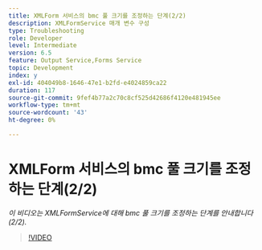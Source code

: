 ```yaml
---
title: XMLForm 서비스의 bmc 풀 크기를 조정하는 단계(2/2)
description: XMLFormService 매개 변수 구성
type: Troubleshooting
role: Developer
level: Intermediate
version: 6.5
feature: Output Service,Forms Service
topic: Development
index: y
exl-id: 404049b8-1646-47e1-b2fd-e4024859ca22
duration: 117
source-git-commit: 9fef4b77a2c70c8cf525d42686f4120e481945ee
workflow-type: tm+mt
source-wordcount: '43'
ht-degree: 0%

---
```



# XMLForm 서비스의 bmc 풀 크기를 조정하는 단계(2/2)

*이 비디오는 XMLFormService에 대해 bmc 풀 크기를 조정하는 단계를 안내합니다(2/2).*

>[!VIDEO](https://video.tv.adobe.com/v/335553?quality=12&learn=on)
